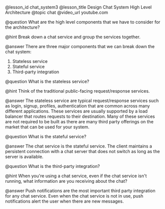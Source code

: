 @lesson_id
chat_system3
@lesson_title
Design Chat System High Level Architecture
@topic
chat
@video_url
youtube.com

@question
What are the high level components that we have to consider for the architecture? 

@hint
Break down a chat service and group the services together. 

@answer
There are three major components that we can break down the chat system:
1. Stateless service
2. Stateful service
3. Third-party integration

@question
What is the stateless service?

@hint
Think of the traditional public-facing request/response services.

@answer
The stateless service are typical request/response services such as login, signup, profiles, authentication that are common across many different applications. These services are usually supported by a load balancer that routes requests to their destination. Many of these services are not required to be built as there are many third party offerings on the market that can be used for your system. 

@question
What is the stateful service?

@answer
The chat service is the stateful service. The client maintains a persistent connection with a chat server that does not switch as long as the server is available. 

@question
What is the third-party integration?

@hint
When you're using a chat service, even if the chat service isn't running, what information are you receiving about the chat?

@answer
Push notifications are the most important third party integration for any chat service. Even when the chat service is not in use, push notifications alert the user when there are new messages.